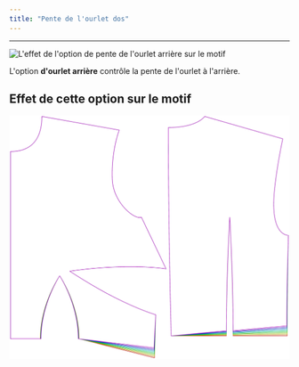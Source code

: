 ```yaml
---
title: "Pente de l'ourlet dos"
---
```


---

![L'effet de l'option de pente de l'ourlet arrière sur le motif](sample.png)

L'option **d'ourlet arrière** contrôle la pente de l'ourlet à l'arrière.

## Effet de cette option sur le motif

![Cette image montre l'effet de cette option en superposant plusieurs variantes qui ont une valeur différente pour cette option](bella_backhemslope_sample.svg "Effet de cette option sur le motif")
